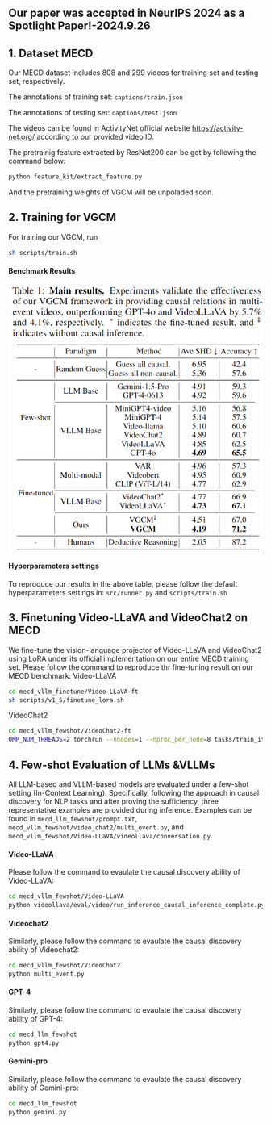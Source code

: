 ## Our paper was accepted in NeurIPS 2024 as a Spotlight Paper!-2024.9.26
## 1. Dataset MECD
Our MECD dataset includes 808 and 299 videos for training set and testing set, respectively.

The annotations of training set: `captions/train.json` 

The annotations of testing set:  `captions/test.json` 

The videos can be found in ActivityNet official website https://activity-net.org/ according to our provided video ID.

The pretrainig feature extracted by ResNet200 can be got by following the command below:
```bash
python feature_kit/extract_feature.py
```
And the pretraining weights of VGCM will be unpoladed soon.
## 2. Training for VGCM
For training our VGCM, run 
```bash 
sh scripts/train.sh 
```
#### Benchmark Results 
![Image 1](main.png)

#### Hyperparameters settings
To reproduce our results in the above table, please follow the default hyperparameters settings in: `src/runner.py` and `scripts/train.sh`

## 3. Finetuning Video-LLaVA and VideoChat2 on MECD
We fine-tune the vision-language projector of Video-LLaVA and VideoChat2 using LoRA under its official implementation on our entire MECD training set. 
Please follow the command to reproduce thr fine-tuning result on our MECD benchmark:
Video-LLaVA
```bash
cd mecd_vllm_finetune/Video-LLaVA-ft
sh scripts/v1_5/finetune_lora.sh 
```
VideoChat2
```bash
cd mecd_vllm_fewshot/VideoChat2-ft
OMP_NUM_THREADS=2 torchrun --nnodes=1 --nproc_per_node=8 tasks/train_it.py ./scripts/videochat_mistral/config_7b_stage3.py
```
## 4. Few-shot Evaluation of LLMs &VLLMs
All LLM-based and VLLM-based models are evaluated under a few-shot setting (In-Context Learning). 
Specifically, following the approach in causal discovery for NLP tasks and after proving the sufficiency, 
three representative examples are provided during inference. 
Examples can be found in `mecd_llm_fewshot/prompt.txt`, `mecd_vllm_fewshot/video_chat2/multi_event.py`, 
and `mecd_vllm_fewshot/Video-LLaVA/videollava/conversation.py`. 
#### Video-LLaVA
Please follow the command to evaulate the causal discovery ability of Video-LLaVA:
```bash
cd mecd_vllm_fewshot/Video-LLaVA
python videollava/eval/video/run_inference_causal_inference_complete.py
```
#### Videochat2
Similarly, please follow the command to evaulate the causal discovery ability of Videochat2:
```bash
cd mecd_vllm_fewshot/VideoChat2
python multi_event.py
```
#### GPT-4
Similarly, please follow the command to evaulate the causal discovery ability of GPT-4:
```bash
cd mecd_llm_fewshot
python gpt4.py
```
#### Gemini-pro
Similarly, please follow the command to evaulate the causal discovery ability of Gemini-pro:
```bash
cd mecd_llm_fewshot
python gemini.py
```


